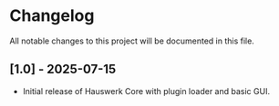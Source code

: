 # Changelog

All notable changes to this project will be documented in this file.

## [1.0] - 2025-07-15
- Initial release of Hauswerk Core with plugin loader and basic GUI.

